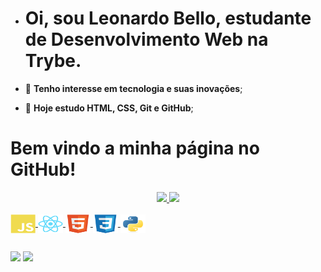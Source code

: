 - # Oi, sou Leonardo Bello, estudante de Desenvolvimento Web na Trybe.

- 👀 **Tenho interesse em tecnologia e suas inovações**;
- 🌱 **Hoje estudo HTML, CSS, Git e GitHub**;



# Bem vindo a minha página no GitHub!
<div align="center">
    <a href="https://github.com/leob3llo">
    <img height="156em" src="https://github-readme-stats.vercel.app/api?username=LeonardoBello&show_icons=true&theme=dracula&include_all_commits=true&count_private=true"/>
    <img height="156em" src="https://github-readme-stats.vercel.app/api/top-langs/?username=leonardoBello&layout=compact&langs_count=7&theme=dracula"/>
</div>

<div style="display: inline_block"><br>
     <img align="center" alt="Rafa-Js" height="30" width="40"                                        src="https://raw.githubusercontent.com/devicons/devicon/master/icons/javascript/javascript-plain.svg">  
     <img align="center" alt="Rafa-React" height="30" width="40" src="https://raw.githubusercontent.com/devicons/devicon/master/icons/react/react-original.svg">
     <img align="center" alt="Rafa-HTML" height="30" width="40" src="https://raw.githubusercontent.com/devicons/devicon/master/icons/html5/html5-original.svg">
     <img align="center" alt="Rafa-CSS" height="30" width="40" src="https://raw.githubusercontent.com/devicons/devicon/master/icons/css3/css3-original.svg">
     <img align="center" alt="Rafa-Python" height="30" width="40" src="https://raw.githubusercontent.com/devicons/devicon/master/icons/python/python-original.svg">
</div>
  
  ##
    
  <div>
  <a href = "mailto:leob3llo@gmail.com"><img src="https://img.shields.io/badge/-Gmail-%23333?style=for-the-badge&logo=gmail&logoColor=white"      target="_blank"></a>
    <a href="https://www.linkedin.com/in/leonardoabello?  lipi=urn%3Ali%3Apage%3Ad_flagship3_profile_view_base_contact_details%3BV7wSAR%2F4TLuraaR9wVHkQQ%3D%3D" target="_blank"><img src="https://img.shields.io/badge/-LinkedIn-%230077B5?style=for-the-badge&logo=linkedin&logoColor=white" target="_blank"></a> 
  </div>
